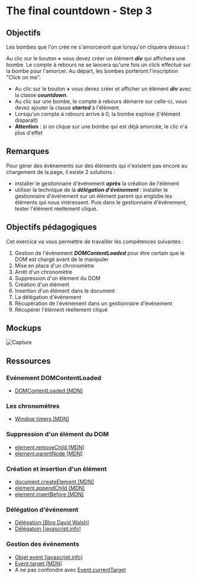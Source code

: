 # The final countdown - Step 3

## Objectifs

Les bombes que l'on crée ne s'amorceront que lorsqu'on cliquera dessus ! 

Au clic sur le bouton ***+*** vous devez créer un élément ***div*** qui affichera une bombe. Le compte à rebours ne se lancera qu'une fois un click effectué sur la bombe pour l'amorcer. Au départ, les bombes porteront l'inscription "Click on me".
 
- Au clic sur le bouton ***+*** vous devez créer et afficher un élément ***div*** avec la classe ***countdown***.
- Au clic sur une bombe, le compte à rebours démarre sur celle-ci, vous devez ajouter la classe ***started*** à l'élément.
- Lorsqu'un compte à rebours arrive à 0, la bombe explose (l'élément disparaît)
- **Attention** : si on clique sur une bombe qui est déjà amorcée, le clic n'a plus d'effet

## Remarques

Pour gérer des événements sur des éléments qui n'existent pas encore au chargement de la page, il existe 2 solutions :

- installer le gestionnaire d'événement ***après*** la création de l'élément
- utiliser la technique de la ***délégation d'événement*** : installer le gestionnaire d'événement sur un élément parent qui englobe les éléments qui nous intéressent.
Puis dans le gestionnaire d'événement, tester l'élément réellement cliqué. 

## Objectifs pédagogiques

Cet exercice va vous permettre de travailler les compétences suivantes :

1. Gestion de l'événement ***DOMContentLoaded*** pour être certain que le DOM est chargé avant de le manipuler
2. Mise en place d'un chronomètre
3. Arrêt d'un chronomètre
4. Suppression d'un élément du DOM
5. Création d'un élément
6. Insertion d'un élément dans le document
7. La délégation d'événement
8. Récupération de l'événement dans un gestionnaire d'événement
9. Récupérer l'élément réellement cliqué

## Mockups

![Capture](.resources/img/capture-1.png)

## Ressources

### Evénement DOMContentLoaded

- [DOMContentLoaded [MDN]](https://developer.mozilla.org/fr/docs/Web/Events/DOMContentLoaded)

### Les chronomètres 

- [Window timers [MDN]](https://developer.mozilla.org/fr/docs/Web/API/WindowTimers)

### Suppression d'un élément du DOM

- [element.removeChild [MDN]](https://developer.mozilla.org/fr/docs/Web/API/Node/removeChild)
- [element.parentNode [MDN]](https://developer.mozilla.org/fr/docs/Web/API/Node/parentNode)

### Création et insertion d'un élément

- [document.createElement [MDN]](https://developer.mozilla.org/fr/docs/Web/API/Document/createElement)
- [element.appendChild [MDN]](https://developer.mozilla.org/fr/docs/Web/API/Node/appendChild)
- [element.insertBefore [MDN]](https://developer.mozilla.org/fr/docs/Web/API/Node/insertBefore)

### Délégation d'événement

- [Délégation [Blog David Walsh]](https://davidwalsh.name/event-delegate)
- [Délégatoin [javascript.info]](https://javascript.info/event-delegation)

### Gestion des événements

- [Objet event [javascript.info]](https://javascript.info/introduction-browser-events#event-object)
- [Event.target [MDN]](https://developer.mozilla.org/fr/docs/Web/API/Event/target)
- A ne pas confondre avec [Event.currentTarget](https://developer.mozilla.org/fr/docs/Web/API/Event/currentTarget)